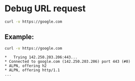 # Debug URL request

```bash
curl -v https://google.com
```


## Example: 
```bash
curl -v https://google.com
```
```
*   Trying 142.250.203.206:443...
* Connected to google.com (142.250.203.206) port 443 (#0)
* ALPN, offering h2
* ALPN, offering http/1.1
...
```

